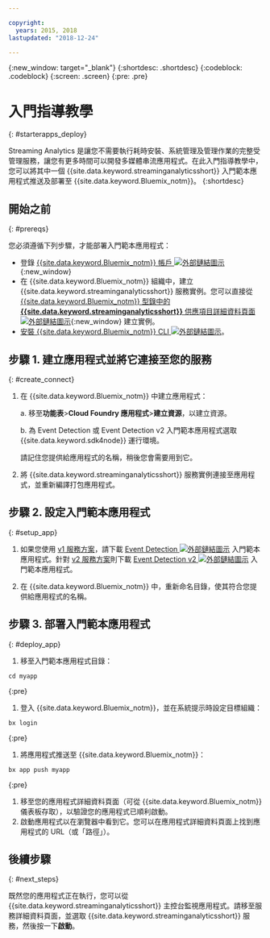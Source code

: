 ```yaml
---

copyright:
  years: 2015, 2018
lastupdated: "2018-12-24"

---
```


<!-- Attribute definitions -->
{:new_window: target="_blank"}
{:shortdesc: .shortdesc}
{:codeblock: .codeblock}
{:screen: .screen}
{:pre: .pre}

# 入門指導教學
{: #starterapps_deploy}

Streaming Analytics 是讓您不需要執行耗時安裝、系統管理及管理作業的完整受管理服務，讓您有更多時間可以開發多媒體串流應用程式。在此入門指導教學中，您可以將其中一個 {{site.data.keyword.streaminganalyticsshort}} 入門範本應用程式推送及部署至 {{site.data.keyword.Bluemix_notm}}。
{:shortdesc}


## 開始之前
{: #prereqs}

您必須遵循下列步驟，才能部署入門範本應用程式：

* 登錄 [{{site.data.keyword.Bluemix_notm}} 帳戶 ![外部鏈結圖示](../../icons/launch-glyph.svg "外部鏈結圖示")](https://{DomainName}/registration){:new_window}
* 在 {{site.data.keyword.Bluemix_notm}} 組織中，建立 {{site.data.keyword.streaminganalyticsshort}} 服務實例。您可以直接從 [{{site.data.keyword.Bluemix_notm}} 型錄中的 **{{site.data.keyword.streaminganalyticsshort}}** 供應項目詳細資料頁面 ![外部鏈結圖示](../../icons/launch-glyph.svg "外部鏈結圖示")](https://{DomainName}/catalog/services/streaming-analytics/){:new_window} 建立實例。  
* [安裝 {{site.data.keyword.Bluemix_notm}} CLI ![外部鏈結圖示](../../icons/launch-glyph.svg "外部鏈結圖示")](https://{DomainName}/docs/cli/reference/bluemix_cli/get_started.html#getting-started)。



## 步驟 1. 建立應用程式並將它連接至您的服務
{: #create_connect}

1. 在 {{site.data.keyword.Bluemix_notm}} 中建立應用程式：

    a. 移至**功能表**>**Cloud Foundry 應用程式**>**建立資源**，以建立資源。

    b. 為 Event Detection 或 Event Detection v2 入門範本應用程式選取 {{site.data.keyword.sdk4node}} 運行環境。

    請記住您提供給應用程式的名稱，稍後您會需要用到它。
1. 將 {{site.data.keyword.streaminganalyticsshort}} 服務實例連接至應用程式，並重新編譯打包應用程式。

## 步驟 2. 設定入門範本應用程式
{: #setup_app}

1. 如果您使用 [v1 服務方案](/docs/services/StreamingAnalytics/service_plans.html)，請下載 [Event Detection ![外部鏈結圖示](../../icons/launch-glyph.svg "外部鏈結圖示")](https://streams-github-samples.mybluemix.net/?get=QuickStart/EventDetection) 入門範本應用程式。針對 [v2 服務方案](/docs/services/StreamingAnalytics/service_plans.html)則下載 [Event Detection v2 ![外部鏈結圖示](../../icons/launch-glyph.svg "外部鏈結圖示")](https://streams-github-samples.mybluemix.net/?get=QuickStart%2FBeta201801%2FEventDetectionV2) 入門範本應用程式。

1. 在 {{site.data.keyword.Bluemix_notm}} 中，重新命名目錄，使其符合您提供給應用程式的名稱。

## 步驟 3. 部署入門範本應用程式
{: #deploy_app}

1. 移至入門範本應用程式目錄：
  <pre><code>cd myapp</code></pre>
  {:pre}

1. 登入 {{site.data.keyword.Bluemix_notm}}，並在系統提示時設定目標組織：
  <pre><code>bx login</code></pre>
  {:pre}

1. 將應用程式推送至 {{site.data.keyword.Bluemix_notm}}：
  <pre><code>bx app push myapp</code></pre>
  {:pre}

1. 移至您的應用程式詳細資料頁面（可從 {{site.data.keyword.Bluemix_notm}} 儀表板存取），以驗證您的應用程式已順利啟動。
1. 啟動應用程式以在瀏覽器中看到它。您可以在應用程式詳細資料頁面上找到應用程式的 URL（或「路徑」）。

## 後續步驟
{: #next_steps}

既然您的應用程式正在執行，您可以從 {{site.data.keyword.streaminganalyticsshort}} 主控台監視應用程式。請移至服務詳細資料頁面，並選取 {{site.data.keyword.streaminganalyticsshort}} 服務，然後按一下**啟動**。
